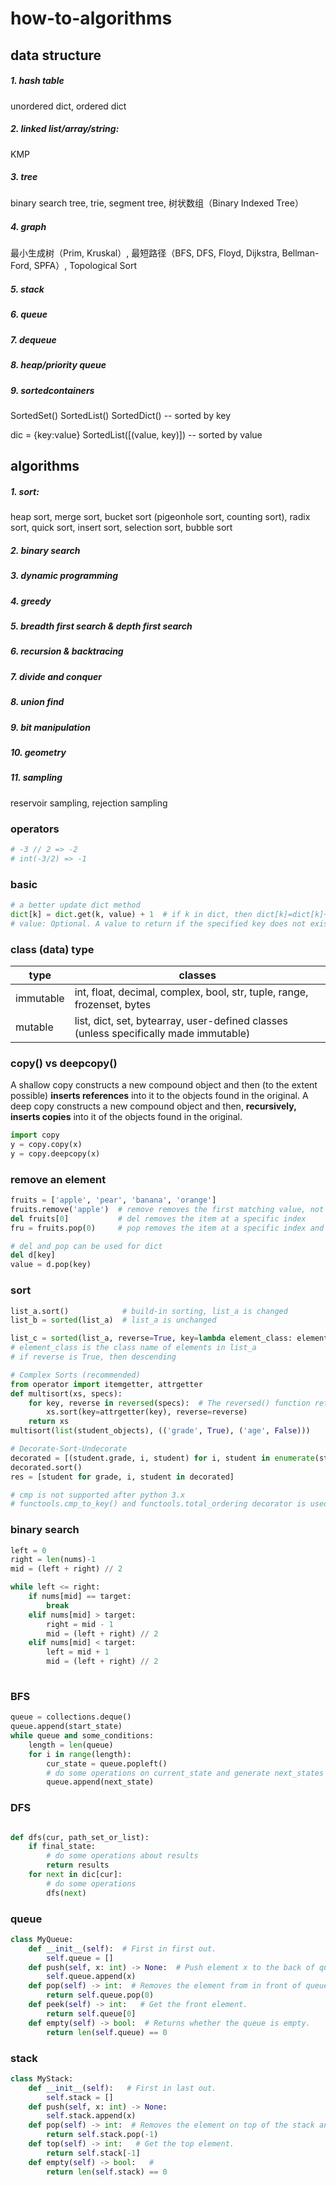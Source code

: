 # how-to-algorithms

## data structure

##### 1. hash table
unordered dict, ordered dict
##### 2. linked list/array/string: 
KMP
##### 3. tree
binary search tree, trie, segment tree, 树状数组（Binary Indexed Tree）
##### 4. graph 
最小生成树（Prim, Kruskal）, 最短路径（BFS, DFS, Floyd, Dijkstra, Bellman-Ford, SPFA）, Topological Sort
##### 5. stack
##### 6. queue
##### 7. dequeue
##### 8. heap/priority queue
##### 9. sortedcontainers
SortedSet()
SortedList()
SortedDict() -- sorted by key

dic = {key:value}
SortedList([(value, key)]) -- sorted by value




## algorithms

##### 1. sort: 
heap sort, merge sort, bucket sort (pigeonhole sort, counting sort), radix sort, quick sort, insert sort, selection sort, bubble sort
##### 2. binary search
##### 3. dynamic programming
##### 4. greedy
##### 5. breadth first search & depth first search
##### 6. recursion & backtracing
##### 7. divide and conquer
##### 8. union find
##### 9. bit manipulation
##### 10. geometry
##### 11. sampling
reservoir sampling, rejection sampling



### operators
```python
# -3 // 2 => -2
# int(-3/2) => -1
```

### basic
```python
# a better update dict method
dict[k] = dict.get(k, value) + 1  # if k in dict, then dict[k]=dict[k]+1, else new dict[k]=value+1
# value: Optional. A value to return if the specified key does not exist. Default value None.
```

### class (data) type
| type        | classes |
| ----------- | ----------- |
| immutable   | int, float, decimal, complex, bool, str, tuple, range, frozenset, bytes |
| mutable     | list, dict, set, bytearray, user-defined classes (unless specifically made immutable) | 


### copy() vs deepcopy()
A shallow copy constructs a new compound object and then (to the extent possible) **inserts references** into it to the objects found in the original.
A deep copy constructs a new compound object and then, **recursively, inserts copies** into it of the objects found in the original.
```python
import copy
y = copy.copy(x)
y = copy.deepcopy(x)
```

### remove an element
```python
fruits = ['apple', 'pear', 'banana', 'orange']
fruits.remove('apple')  # remove removes the first matching value, not a specific index
del fruits[0]           # del removes the item at a specific index
fru = fruits.pop(0)     # pop removes the item at a specific index and returns it

# del and pop can be used for dict
del d[key]
value = d.pop(key)
```

### sort
```python
list_a.sort()            # build-in sorting, list_a is changed
list_b = sorted(list_a)  # list_a is unchanged

list_c = sorted(list_a, reverse=True, key=lambda element_class: element_class.variable) 
# element_class is the class name of elements in list_a
# if reverse is True, then descending

# Complex Sorts (recommended)
from operator import itemgetter, attrgetter
def multisort(xs, specs):
    for key, reverse in reversed(specs):  # The reversed() function returns the reversed iterator of the given sequence.
        xs.sort(key=attrgetter(key), reverse=reverse)
    return xs
multisort(list(student_objects), (('grade', True), ('age', False)))

# Decorate-Sort-Undecorate
decorated = [(student.grade, i, student) for i, student in enumerate(student_objects)]
decorated.sort()
res = [student for grade, i, student in decorated]

# cmp is not supported after python 3.x
# functools.cmp_to_key() and functools.total_ordering decorator is used in custom classes


```

### binary search
```python
left = 0
right = len(nums)-1
mid = (left + right) // 2

while left <= right:
    if nums[mid] == target:
        break
    elif nums[mid] > target:
        right = mid - 1
        mid = (left + right) // 2
    elif nums[mid] < target:
        left = mid + 1
        mid = (left + right) // 2
        
```

### BFS
```python
queue = collections.deque()
queue.append(start_state)
while queue and some_conditions:
    length = len(queue)
    for i in range(length):
        cur_state = queue.popleft()
        # do some operations on current_state and generate next_states
        queue.append(next_state)
```

### DFS
```python

def dfs(cur, path_set_or_list):
    if final_state:
        # do some operations about results
        return results
    for next in dic[cur]:
        # do some operations
        dfs(next)
```


### queue

```python
class MyQueue: 
    def __init__(self):  # First in first out.
        self.queue = []
    def push(self, x: int) -> None:  # Push element x to the back of queue.
        self.queue.append(x)
    def pop(self) -> int:  # Removes the element from in front of queue and returns that element.
        return self.queue.pop(0)
    def peek(self) -> int:   # Get the front element.
        return self.queue[0]
    def empty(self) -> bool:  # Returns whether the queue is empty.
        return len(self.queue) == 0
```


### stack
```python
class MyStack:
    def __init__(self):   # First in last out.
        self.stack = []
    def push(self, x: int) -> None:
        self.stack.append(x)
    def pop(self) -> int:  # Removes the element on top of the stack and returns that element.
        return self.stack.pop(-1)
    def top(self) -> int:   # Get the top element.
        return self.stack[-1]
    def empty(self) -> bool:   #
        return len(self.stack) == 0
```
